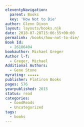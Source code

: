 ```yaml
---
eleventyNavigation:
  parent: Books
  key: 'How Not to Die'
author: Glenn Dixon
layout: layouts/books.njk
date: 2018-07-28T15:06:55+00:00
permalink: /books/how-not-to-die/
Book Id:
  - 26186404
bookauthor: Michael Greger
Author l-f:
  - Greger, Michael
Additional Authors:
  - Gene Stone
myrating: ★★★★★
publisher: Flatiron Books
pages: 576
yearpublished: 2015
status: read
categories:
  - GoodReads
  - Uncategorized
tags:
  - books
---
```

